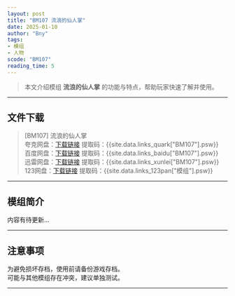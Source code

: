```yaml
---
layout: post
title: "BM107 流浪的仙人掌"
date: 2025-01-10
author: "Bny"
tags: 
- 模组
- 人物
scode: "BM107"
reading_time: 5
---
```


> 本文介绍模组 **流浪的仙人掌** 的功能与特点，帮助玩家快速了解并使用。

---

## 文件下载

> [BM107] 流浪的仙人掌  
夸克网盘：[下载链接]({{site.data.links_quark["BM107"].url}}) 提取码：{{site.data.links_quark["BM107"].psw}}  
百度网盘：[下载链接]({{site.data.links_baidu["BM107"].url}}) 提取码：{{site.data.links_baidu["BM107"].psw}}  
迅雷网盘：[下载链接]({{site.data.links_xunlei["BM107"].url}}) 提取码：{{site.data.links_xunlei["BM107"].psw}}  
123网盘：[下载链接]({{site.data.links_123pan["模组"].url}}) 提取码：{{site.data.links_123pan["模组"].psw}}  

---

## 模组简介

>  
内容有待更新...  

---

## 注意事项

>  
为避免损坏存档，使用前请备份游戏存档。  
可能与其他模组存在冲突，建议单独测试。  

---

